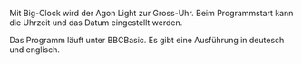 Mit Big-Clock wird der Agon Light zur Gross-Uhr. Beim Programmstart kann die Uhrzeit und das Datum eingestellt werden.

Das Programm läuft unter BBCBasic. Es gibt eine Ausführung in deutesch und englisch.
